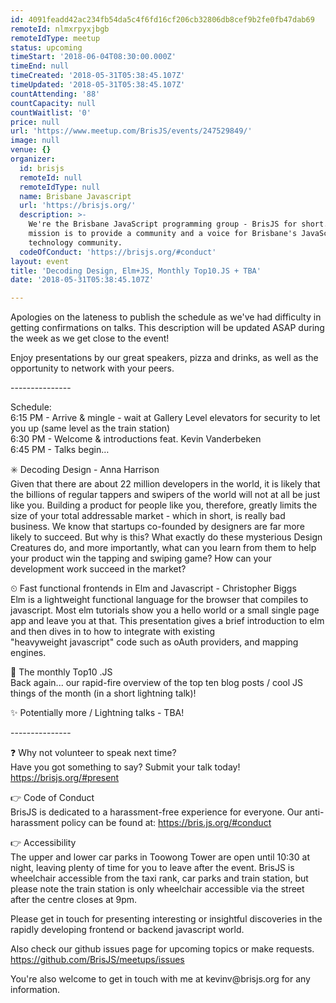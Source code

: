 ```yaml
---
id: 4091feadd42ac234fb54da5c4f6fd16cf206cb32806db8cef9b2fe0fb47dab69
remoteId: nlmxrpyxjbgb
remoteIdType: meetup
status: upcoming
timeStart: '2018-06-04T08:30:00.000Z'
timeEnd: null
timeCreated: '2018-05-31T05:38:45.107Z'
timeUpdated: '2018-05-31T05:38:45.107Z'
countAttending: '88'
countCapacity: null
countWaitlist: '0'
price: null
url: 'https://www.meetup.com/BrisJS/events/247529849/'
image: null
venue: {}
organizer:
  id: brisjs
  remoteId: null
  remoteIdType: null
  name: Brisbane Javascript
  url: 'https://brisjs.org/'
  description: >-
    We're the Brisbane JavaScript programming group - BrisJS for short. Our
    mission is to provide a community and a voice for Brisbane's JavaScript
    technology community.
  codeOfConduct: 'https://brisjs.org/#conduct'
layout: event
title: 'Decoding Design, Elm+JS, Monthly Top10.JS + TBA'
date: '2018-05-31T05:38:45.107Z'

---
```

<p>Apologies on the lateness to publish the schedule as we've had difficulty in getting confirmations on talks. This description will be updated ASAP during the week as we get close to the event!</p> <p>Enjoy presentations by our great speakers, pizza and drinks, as well as the opportunity to network with your peers.</p> <p>---------------</p> <p>Schedule:<br/>6:15 PM - Arrive &amp; mingle - wait at Gallery Level elevators for security to let you up (same level as the train station)<br/>6:30 PM - Welcome &amp; introductions feat. Kevin Vanderbeken<br/>6:45 PM - Talks begin…</p> <p>✳️ Decoding Design - Anna Harrison<br/>Given that there are about 22 million developers in the world, it is likely that the billions of regular tappers and swipers of the world will not at all be just like you. Building a product for people like you, therefore, greatly limits the size of your total addressable market - which in short, is really bad business. We know that startups co-founded by designers are far more likely to succeed. But why is this? What exactly do these mysterious Design Creatures do, and more importantly, what can you learn from them to help your product win the tapping and swiping game? How can your development work succeed in the market?</p> <p>⏲ Fast functional frontends in Elm and Javascript - Christopher Biggs<br/>Elm is a lightweight functional language for the browser that compiles to javascript. Most elm tutorials show you a hello world or a small single page app and leave you at that. This presentation gives a brief introduction to elm and then dives in to how to integrate with existing<br/>"heavyweight javascript" code such as oAuth providers, and mapping engines.</p> <p>📆 The monthly Top10 .JS<br/>Back again... our rapid-fire overview of the top ten blog posts / cool JS things of the month (in a short lightning talk)!</p> <p>✨ Potentially more / Lightning talks - TBA!</p> <p>---------------</p> <p>❓ Why not volunteer to speak next time?<br/>Have you got something to say? Submit your talk today! <a href="https://brisjs.org/#present" class="linkified">https://brisjs.org/#present</a></p> <p>👉 Code of Conduct<br/>BrisJS is dedicated to a harassment-free experience for everyone. Our anti-harassment policy can be found at: <a href="https://bris.js.org/#conduct" class="linkified">https://bris.js.org/#conduct</a></p> <p>👉 Accessibility<br/>The upper and lower car parks in Toowong Tower are open until 10:30 at night, leaving plenty of time for you to leave after the event. BrisJS is wheelchair accessible from the taxi rank, car parks and train station, but please note the train station is only wheelchair accessible via the street after the centre closes at 9pm.</p> <p>Please get in touch for presenting interesting or insightful discoveries in the rapidly developing frontend or backend javascript world.</p> <p>Also check our github issues page for upcoming topics or make requests. <a href="https://github.com/BrisJS/meetups/issues" class="linkified">https://github.com/BrisJS/meetups/issues</a></p> <p>You're also welcome to get in touch with me at kevinv@brisjs.org for any information.</p>
